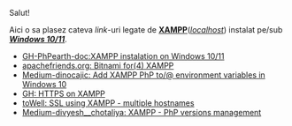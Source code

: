 Salut!

Aici o sa plasez cateva *link*-uri legate de [**XAMPP**](https://www.apachefriends.org/download.html)([*localhost*](https://www.apachefriends.org/faq_windows.html)) instalat pe/sub [***Windows 10/11***](https://php101.net/deploy/webserver-with-xampp-on-windows/).

 - [GH-PhPearth-doc:XAMPP instalation on Windows 10/11](https://github.com/phpearth/docs/blob/master/_install/windows/xampp.md)
 - [apachefriends.org: Bitnami for(4) XAMPP](https://www.apachefriends.org/bitnami_for_xampp.html)
 - [Medium-dinocajic: Add XAMPP PhP to/@ environment variables in Windows 10](https://dinocajic.medium.com/add-xampp-php-to-environment-variables-in-windows-10-af20a765b0ce)
 - [GH: HTTPS on XAMPP](https://gist.github.com/adnan360/ad2b1cfc44114ac6f91fbb668c76798d)
 - [toWell: SSL using XAMPP - multiple hostnames](https://jtowell.com.au/ssl-localhost-xampp-windows-multiple-host-names/)
 - [Medium-divyesh__chotaliya: XAMPP - PhP versions management](https://medium.com/@divyesh__chotaliya/effortlessly-switching-xampp-php-versions-on-windows-d76b8e5237e7)
